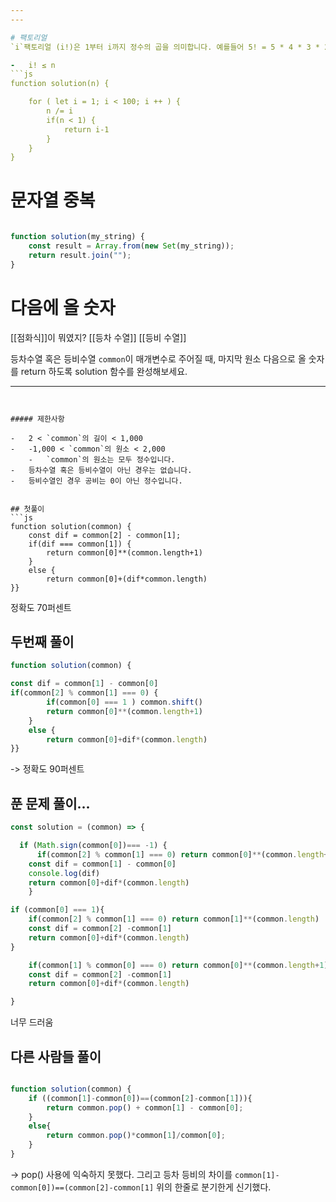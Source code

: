 ```yaml
---
---

# 팩토리얼
`i`팩토리얼 (i!)은 1부터 i까지 정수의 곱을 의미합니다. 예를들어 5! = 5 * 4 * 3 * 2 * 1 = 120 입니다. 정수 n이 주어질 때 다음 조건을 만족하는 가장 큰 정수 i를 return 하도록 solution 함수를 완성해주세요.

-   i! ≤ n
```js
function solution(n) {

    for ( let i = 1; i < 100; i ++ ) {
        n /= i
        if(n < 1) {
            return i-1 
        }
    }
}
```

# 문자열 중복
```js

function solution(my_string) {
    const result = Array.from(new Set(my_string));
    return result.join("");
}
```


# 다음에 올 숫자
[[점화식]]이 뭐였지? 
[[등차 수열]] 
[[등비 수열]] 


등차수열 혹은 등비수열 `common`이 매개변수로 주어질 때, 마지막 원소 다음으로 올 숫자를 return 하도록 solution 함수를 완성해보세요.

---
```


##### 제한사항

-   2 < `common`의 길이 < 1,000
-   -1,000 < `common`의 원소 < 2,000
    -   `common`의 원소는 모두 정수입니다.
-   등차수열 혹은 등비수열이 아닌 경우는 없습니다.
-   등비수열인 경우 공비는 0이 아닌 정수입니다.


## 첫풀이
```js
function solution(common) {
    const dif = common[2] - common[1];
    if(dif === common[1]) {
        return common[0]**(common.length+1)
    }
    else { 
        return common[0]+(dif*common.length)
}}
```
정확도 70퍼센트


## 두번째 풀이
```js
function solution(common) {

const dif = common[1] - common[0]
if(common[2] % common[1] === 0) {
        if(common[0] === 1 ) common.shift()
        return common[0]**(common.length+1)
    }
    else { 
        return common[0]+dif*(common.length)
}}
```

-> 정확도 90퍼센트 


## 푼 문제 풀이... 
```js
const solution = (common) => {

  if (Math.sign(common[0])=== -1) {
      if(common[2] % common[1] === 0) return common[0]**(common.length+1)
    const dif = common[1] - common[0]
    console.log(dif)
    return common[0]+dif*(common.length) 
    }

if (common[0] === 1){
    if(common[2] % common[1] === 0) return common[1]**(common.length)
    const dif = common[2] -common[1]
    return common[0]+dif*(common.length)
} 

    if(common[1] % common[0] === 0) return common[0]**(common.length+1)
    const dif = common[2] -common[1]
    return common[0]+dif*(common.length) 

}
```

너무 드러움
## 다른 사람들 풀이 
```js

function solution(common) {
    if ((common[1]-common[0])==(common[2]-common[1])){
        return common.pop() + common[1] - common[0];
    }
    else{
        return common.pop()*common[1]/common[0];
    }
}
```

-> pop() 사용에 익숙하지 못했다. 그리고 등차 등비의 차이를 ``common[1]-common[0])==(common[2]-common[1]``
위의 한줄로 분기한게 신기했다. 